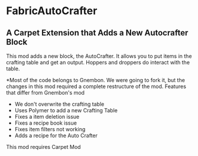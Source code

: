 # FabricAutoCrafter
## A Carpet Extension that Adds a New Autocrafter Block

This mod adds a new block, the AutoCrafter. It allows you to put items in the crafting table and get an output. Hoppers and droppers do interact with the table.

*Most of the code belongs to Gnembon. We were going to fork it, but the changes in this mod required a complete restructure of the mod.
Features that differ from Gnembon's mod
- We don't overwrite the crafting table
- Uses Polymer to add a new Crafting Table
- Fixes a item deletion issue
- Fixes a recipe book issue
- Fixes item filters not working
- Adds a recipe for the Auto Crafter

This mod requires Carpet Mod
